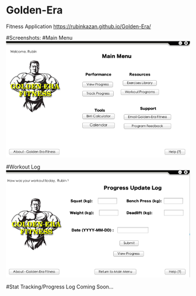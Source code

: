 # Golden-Era
Fitness Application
https://rubinkazan.github.io/Golden-Era/

#Screenshots:
#Main Menu
![Screenshot](src/Images/Mainmenu.png)

#Workout Log
![Screenshot](src/Images/workoutol.png)

#Stat Tracking/Progress Log
Coming Soon...

